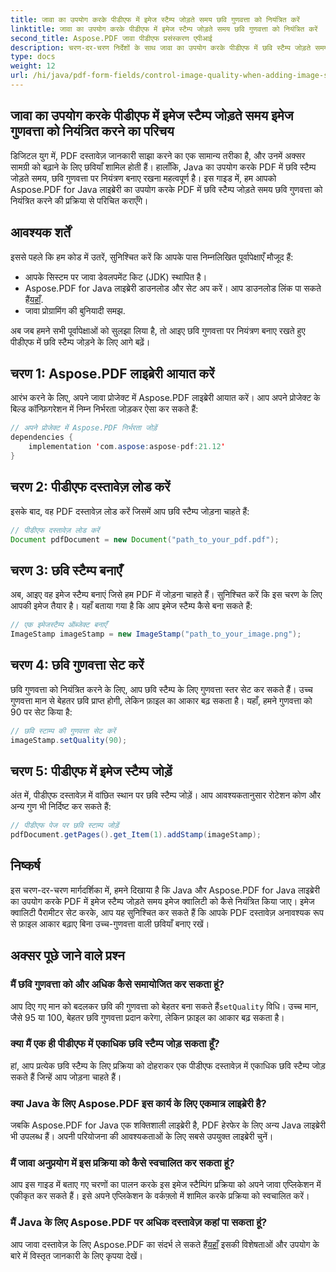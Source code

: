 ```yaml
---
title: जावा का उपयोग करके पीडीएफ में इमेज स्टैम्प जोड़ते समय छवि गुणवत्ता को नियंत्रित करें
linktitle: जावा का उपयोग करके पीडीएफ में इमेज स्टैम्प जोड़ते समय छवि गुणवत्ता को नियंत्रित करें
second_title: Aspose.PDF जावा पीडीएफ प्रसंस्करण एपीआई
description: चरण-दर-चरण निर्देशों के साथ जावा का उपयोग करके पीडीएफ में छवि स्टैम्प जोड़ते समय छवि गुणवत्ता को नियंत्रित करने का तरीका जानें।
type: docs
weight: 12
url: /hi/java/pdf-form-fields/control-image-quality-when-adding-image-stamp-in-pdf-using-java/
---
```


## जावा का उपयोग करके पीडीएफ में इमेज स्टैम्प जोड़ते समय इमेज गुणवत्ता को नियंत्रित करने का परिचय

डिजिटल युग में, PDF दस्तावेज़ जानकारी साझा करने का एक सामान्य तरीका है, और उनमें अक्सर सामग्री को बढ़ाने के लिए छवियाँ शामिल होती हैं। हालाँकि, Java का उपयोग करके PDF में छवि स्टैम्प जोड़ते समय, छवि गुणवत्ता पर नियंत्रण बनाए रखना महत्वपूर्ण है। इस गाइड में, हम आपको Aspose.PDF for Java लाइब्रेरी का उपयोग करके PDF में छवि स्टैम्प जोड़ते समय छवि गुणवत्ता को नियंत्रित करने की प्रक्रिया से परिचित कराएँगे।

## आवश्यक शर्तें

इससे पहले कि हम कोड में उतरें, सुनिश्चित करें कि आपके पास निम्नलिखित पूर्वापेक्षाएँ मौजूद हैं:

- आपके सिस्टम पर जावा डेवलपमेंट किट (JDK) स्थापित है।
-  Aspose.PDF for Java लाइब्रेरी डाउनलोड और सेट अप करें। आप डाउनलोड लिंक पा सकते हैं[यहाँ](https://releases.aspose.com/pdf/java/).
- जावा प्रोग्रामिंग की बुनियादी समझ.

अब जब हमने सभी पूर्वापेक्षाओं को सुलझा लिया है, तो आइए छवि गुणवत्ता पर नियंत्रण बनाए रखते हुए पीडीएफ में छवि स्टैम्प जोड़ने के लिए आगे बढ़ें।

## चरण 1: Aspose.PDF लाइब्रेरी आयात करें

आरंभ करने के लिए, अपने जावा प्रोजेक्ट में Aspose.PDF लाइब्रेरी आयात करें। आप अपने प्रोजेक्ट के बिल्ड कॉन्फ़िगरेशन में निम्न निर्भरता जोड़कर ऐसा कर सकते हैं:

```java
// अपने प्रोजेक्ट में Aspose.PDF निर्भरता जोड़ें
dependencies {
    implementation 'com.aspose:aspose-pdf:21.12'
}
```

## चरण 2: पीडीएफ दस्तावेज़ लोड करें

इसके बाद, वह PDF दस्तावेज़ लोड करें जिसमें आप छवि स्टैम्प जोड़ना चाहते हैं:

```java
// पीडीएफ दस्तावेज़ लोड करें
Document pdfDocument = new Document("path_to_your_pdf.pdf");
```

## चरण 3: छवि स्टैम्प बनाएँ

अब, आइए वह इमेज स्टैम्प बनाएं जिसे हम PDF में जोड़ना चाहते हैं। सुनिश्चित करें कि इस चरण के लिए आपकी इमेज तैयार है। यहाँ बताया गया है कि आप इमेज स्टैम्प कैसे बना सकते हैं:

```java
// एक इमेजस्टैम्प ऑब्जेक्ट बनाएँ
ImageStamp imageStamp = new ImageStamp("path_to_your_image.png");
```

## चरण 4: छवि गुणवत्ता सेट करें

छवि गुणवत्ता को नियंत्रित करने के लिए, आप छवि स्टैम्प के लिए गुणवत्ता स्तर सेट कर सकते हैं। उच्च गुणवत्ता मान से बेहतर छवि प्राप्त होगी, लेकिन फ़ाइल का आकार बढ़ सकता है। यहाँ, हमने गुणवत्ता को 90 पर सेट किया है:

```java
// छवि स्टाम्प की गुणवत्ता सेट करें
imageStamp.setQuality(90);
```

## चरण 5: पीडीएफ में इमेज स्टैम्प जोड़ें

अंत में, पीडीएफ दस्तावेज़ में वांछित स्थान पर छवि स्टैम्प जोड़ें। आप आवश्यकतानुसार रोटेशन कोण और अन्य गुण भी निर्दिष्ट कर सकते हैं:

```java
// पीडीएफ पेज पर छवि स्टाम्प जोड़ें
pdfDocument.getPages().get_Item(1).addStamp(imageStamp);
```

## निष्कर्ष

इस चरण-दर-चरण मार्गदर्शिका में, हमने दिखाया है कि Java और Aspose.PDF for Java लाइब्रेरी का उपयोग करके PDF में इमेज स्टैम्प जोड़ते समय इमेज क्वालिटी को कैसे नियंत्रित किया जाए। इमेज क्वालिटी पैरामीटर सेट करके, आप यह सुनिश्चित कर सकते हैं कि आपके PDF दस्तावेज़ अनावश्यक रूप से फ़ाइल आकार बढ़ाए बिना उच्च-गुणवत्ता वाली छवियाँ बनाए रखें।

## अक्सर पूछे जाने वाले प्रश्न

### मैं छवि गुणवत्ता को और अधिक कैसे समायोजित कर सकता हूं?

 आप दिए गए मान को बदलकर छवि की गुणवत्ता को बेहतर बना सकते हैं`setQuality` विधि। उच्च मान, जैसे 95 या 100, बेहतर छवि गुणवत्ता प्रदान करेगा, लेकिन फ़ाइल का आकार बढ़ सकता है।

### क्या मैं एक ही पीडीएफ में एकाधिक छवि स्टैम्प जोड़ सकता हूँ?

हां, आप प्रत्येक छवि स्टैम्प के लिए प्रक्रिया को दोहराकर एक पीडीएफ दस्तावेज़ में एकाधिक छवि स्टैम्प जोड़ सकते हैं जिन्हें आप जोड़ना चाहते हैं।

### क्या Java के लिए Aspose.PDF इस कार्य के लिए एकमात्र लाइब्रेरी है?

जबकि Aspose.PDF for Java एक शक्तिशाली लाइब्रेरी है, PDF हेरफेर के लिए अन्य Java लाइब्रेरी भी उपलब्ध हैं। अपनी परियोजना की आवश्यकताओं के लिए सबसे उपयुक्त लाइब्रेरी चुनें।

### मैं जावा अनुप्रयोग में इस प्रक्रिया को कैसे स्वचालित कर सकता हूं?

आप इस गाइड में बताए गए चरणों का पालन करके इस इमेज स्टैम्पिंग प्रक्रिया को अपने जावा एप्लिकेशन में एकीकृत कर सकते हैं। इसे अपने एप्लिकेशन के वर्कफ़्लो में शामिल करके प्रक्रिया को स्वचालित करें।

### मैं Java के लिए Aspose.PDF पर अधिक दस्तावेज़ कहां पा सकता हूं?

 आप जावा दस्तावेज़ के लिए Aspose.PDF का संदर्भ ले सकते हैं[यहाँ](https://reference.aspose.com/pdf/java/) इसकी विशेषताओं और उपयोग के बारे में विस्तृत जानकारी के लिए कृपया देखें।